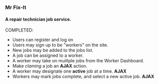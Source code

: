 ### Mr Fix-It
#### A repair technician job service.

COMPLETED:
* Users can register and log on
* Users may sign up to be "workers" on the site.
* New jobs may be added to the jobs list.
* A job can be assigned to a worker.
* A worker may take on mulitple jobs from the Worker Dashboard.
* Make *claming* a job an **AJAX** action.
* A worker may designate one **active** job at a time. **AJAX**
* Workers may mark jobs complete, and select a new active job. **AJAX**

